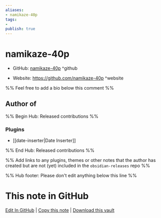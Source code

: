 ```yaml
---
aliases:
- namikaze-40p
tags:
- 
publish: true
---
```


# namikaze-40p

- GitHub: [namikaze-40p](https://github.com/namikaze-40p/) ^github
<!-- - Discord: `@` ^discord-->
- Website: <https://github.com/namikaze-40p> ^website
<!-- - [[Publish sites|Publish site]]: <https://> ^publish-->

%% Feel free to add a bio below this comment %%


## Author of

%% Begin Hub: Released contributions %%
### Plugins
- [[date-inserter|Date Inserter]]

%% End Hub: Released contributions %%

%% Add links to any plugins, themes or other notes that the author has created but are not (yet) included in the `obsidian-releases` repo %%

<!--
### Unlisted plugins
-->

<!--
### Others
-->

<!--
## Sponsor this author
-->

<!-- - [[GitHub sponsors]]: [Sponsor @namikaze-40p on GitHub Sponsors](https://github.com/sponsors/namikaze-40p) ^github-sponsor-->
<!-- - [[Buy me a coffee]]: <https://> ^buy-me-a-coffee-->
<!-- - [[PayPal]]: <https://> ^paypal-->
<!-- - [[Patreon]]: <https://> ^patreon-->

<!--
## Follow this author
-->

<!-- - [[YouTube Channels|On YouTube]]: <https://> ^youtube-->
<!-- - Twitter: <https://> ^twitter-->
<!-- - ... -->

%% Hub footer: Please don't edit anything below this line %%

# This note in GitHub

<span class="git-footer">[Edit In GitHub](https://github.dev/obsidian-community/obsidian-hub/blob/main/01%20-%20Community/People/namikaze-40p.md "git-hub-edit-note") | [Copy this note](https://raw.githubusercontent.com/obsidian-community/obsidian-hub/main/01%20-%20Community/People/namikaze-40p.md "git-hub-copy-note") | [Download this vault](https://github.com/obsidian-community/obsidian-hub/archive/refs/heads/main.zip "git-hub-download-vault") </span>
